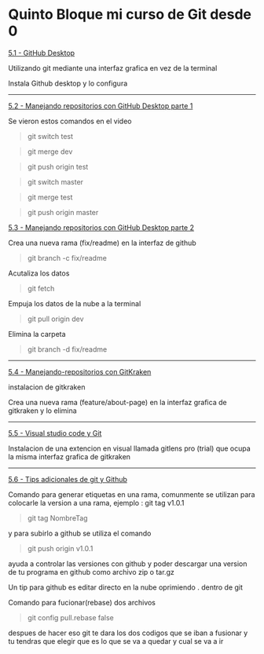 # Quinto Bloque mi curso de Git desde 0

[5.1 - GitHub Desktop](https://app.ed.team/cursos/git/05/01)

Utilizando git mediante una interfaz grafica en vez de la terminal

Instala Github desktop y lo configura

---
[5.2 - Manejando repositorios con GitHub Desktop parte 1](https://app.ed.team/cursos/git/05/02)

Se vieron estos comandos en el video 
>git switch test

>git merge dev

>git push origin test

>git switch master

>git merge test

>git push origin master

[5.3 - Manejando repositorios con GitHub Desktop parte 2](https://app.ed.team/cursos/git/05/03)

Crea una nueva rama (fix/readme) en la interfaz de github
>git branch -c fix/readme

Acutaliza los datos
>git fetch

Empuja los datos de la nube a la terminal
>git pull origin dev

Elimina la carpeta
>git branch -d fix/readme

---
[5.4 - Manejando-repositorios con GitKraken](https://app.ed.team/cursos/git/05/04)

instalacion de gitkraken 

Crea una nueva rama (feature/about-page) en la interfaz grafica de gitkraken y lo elimina

---
[5.5 - Visual studio code y Git](https://app.ed.team/cursos/git/05/05)

Instalacion de una extencion en visual llamada gitlens pro (trial) que ocupa la misma interfaz grafica de gitkraken

---
[5.6 - Tips adicionales de git y Github](https://app.ed.team/cursos/git/05/06)

Comando para generar etiquetas en una rama, comunmente se utilizan para colocarle la version a una rama, ejemplo : git tag v1.0.1
>git tag NombreTag 

y para subirlo a github se utiliza el comando 
>git push origin v1.0.1

ayuda a controlar las versiones con github y poder descargar una version de tu programa en github como archivo zip o tar.gz

Un tip para github es editar directo en la nube oprimiendo . dentro de git

Comando para fucionar(rebase) dos archivos
>git config pull.rebase false

despues de hacer eso git te dara los dos codigos que se iban a fusionar y tu tendras que elegir que es lo que se va a quedar y cual se va a ir
